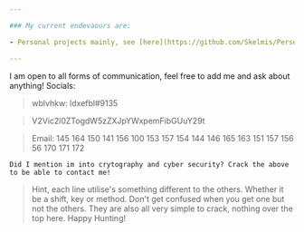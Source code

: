 ```yaml
---

### My current endevaours are:

- Personal projects mainly, see [here](https://github.com/Skelmis/Personal-Projects)

---
```


I am open to all forms of communication, feel free to add me and ask about anything!
Socials:
> wblvhkw: ldxefbl#9135

> V2Vic2l0ZTogdW5zZXJpYWxpemFibGUuY29t

> Email: 145 164 150 141 156 100 153 157 154 144 146 165 163 151 157 156 56 170 171 172

`Did I mention im into crytography and cyber security? Crack the above to be able to contact me!`
> Hint, each line utilise's something different to the others. Whether it be a shift, key or method. Don't get confused when you get one but not the others. They are also all very simple to crack, nothing over the top here. Happy Hunting!
